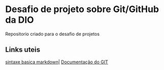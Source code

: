 # Desafio de projeto sobre Git/GitHub da DIO
Repositorio criado para o desafio de projetos

## Links uteis
[sintaxe basica markdown](https://www.markdownguide.org/)|
[Documentação do GIT](https://git-scm.com/)
